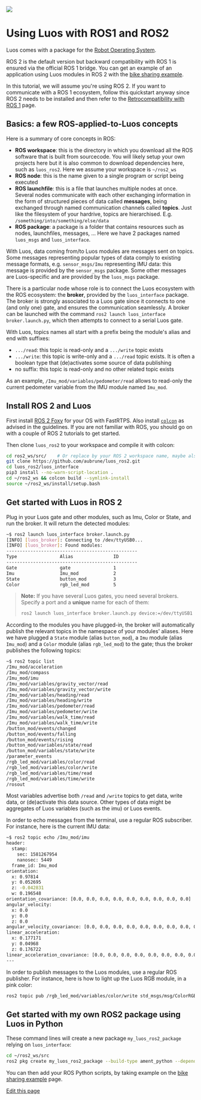 
<img src="{{img_path}}/ros-logo.png">

# Using Luos with ROS1 and ROS2

Luos comes with a package for the <a href="https://www.ros.org/" target="_blank">Robot Operating System</a>.

ROS 2 is the default version but backward compatibility with ROS 1 is ensured via the official ROS 1 bridge. You can get an example of an application using Luos modules in ROS 2 with the <a href="https://github.com/aubrune/luos_bike_alarm_example" target="_blank">bike sharing example</a>.

In this tutorial, we will assume you're using ROS 2. If you want to communicate with a ROS 1 ecosystem, follow this quickstart anyway since ROS 2 needs to be installed and then refer to the [Retrocompatibility with ROS 1](./ros/ros1.md) page.

## Basics: a few ROS-applied-to-Luos concepts

Here is a summary of core concepts in ROS:
* **ROS workspace**: this is the directory in which you download all the ROS software that is built from sourcecode. You will likely setup your own projects here but it is also common to download dependencies here, such as `luos_ros2`. Here we assume your workspace is `~/ros2_ws`
* **ROS node**: this is the name given to a single program or script being executed
* **ROS launchfile**: this is a file that launches multiple nodes at once.
Several nodes communicate with each other exchanging information in the form of structured pieces of data called **messages**, being exchanged through named communication channels called **topics**. Just like the filesystem of your hardrive, topics are hierarchised. E.g. `/something/into/something/else/data`
* **ROS package**: a package is a folder that contains resources such as nodes, launchfiles, messages, ... Here we have 2 packages named `luos_msgs` and `luos_interface`.

With Luos, data coming from/to Luos modules are messages sent on topics. Some messages representing popular types of data comply to existing message formats, e.g. `sensor_msgs/Imu` representing IMU data: this message is provided by the `sensor_msgs` package. Some other messages are Luos-specific and are provided by the `luos_msgs` package.

There is a particular node whose role is to connect the Luos ecosystem with the ROS ecosystem: the **broker**, provided by the `luos_interface` package. The broker is strongly associated to a Luos gate since it connects to one (and only one) gate, and ensures the communication seamlessly. A broker can be launched with the command `ros2 launch luos_interface broker.launch.py`, which then attempts to connect to a serial Luos gate.

With Luos, topics names all start with a prefix being the module's alias and end with suffixes:
* `.../read`: this topic is read-only and a `.../write` topic exists
* `.../write`: this topic is write-only and a `.../read` topic exists. It is often a boolean type that (de)activates some source of data publishing
* no suffix: this topic is read-only and no other related topic exists

As an example, `/Imu_mod/variables/pedometer/read` allows to read-only the current pedometer variable from the IMU module named `Imu_mod`.


## Install ROS 2 and Luos

First install <a href="https://index.ros.org/doc/ros2/Installation/Foxy/" target="_blank">ROS 2 Foxy</a> for your OS with FastRTPS. Also install <a href="https://index.ros.org/doc/ros2/Tutorials/Colcon-Tutorial/#install-colcon" target="_blank">`colcon`</a> as advised in the guidelines. If you are not familiar with ROS, you should go on with a couple of ROS 2 tutorials to get started.

Then clone `luos_ros2` to your workspace and compile it with colcon:

```bash
cd ros2_ws/src/    # Or replace by your ROS 2 workspace name, maybe also dev_ws/src
git clone https://github.com/aubrune/luos_ros2.git
cd luos_ros2/luos_interface
pip3 install --no-warn-script-location .
cd ~/ros2_ws && colcon build --symlink-install
source ~/ros2_ws/install/setup.bash
```

## Get started with Luos in ROS 2

Plug in your Luos gate and other modules, such as Imu, Color or State, and run the broker. It will return the detected modules: 
```bash
~$ ros2 launch luos_interface broker.launch.py
[INFO] [luos_broker]: Connecting to /dev/ttyUSB0...
[INFO] [luos_broker]: Found modules:
-------------------------------------------------
Type                Alias               ID   
-------------------------------------------------
Gate                gate                1    
Imu                 Imu_mod             2    
State               button_mod          3    
Color               rgb_led_mod         5    
```

> **Note:** If you have several Luos gates, you need several brokers. Specify a port and a **unique** name for each of them:
> ```bash
> ros2 launch luos_interface broker.launch.py device:=/dev/ttyUSB1 name:=brokerUSB1
> ```

According to the modules you have plugged-in, the broker will automatically publish the relevant topics in the namespace of your modules' aliases.
Here we have plugged a `State` module (alias `button_mod`), a `Imu` module (alias `Imu_mod`) and a `Color` module (alias `rgb_led_mod`) to the gate; thus the broker publishes the following topics:
```bash
~$ ros2 topic list
/Imu_mod/acceleration
/Imu_mod/compass
/Imu_mod/imu
/Imu_mod/variables/gravity_vector/read
/Imu_mod/variables/gravity_vector/write
/Imu_mod/variables/heading/read
/Imu_mod/variables/heading/write
/Imu_mod/variables/pedometer/read
/Imu_mod/variables/pedometer/write
/Imu_mod/variables/walk_time/read
/Imu_mod/variables/walk_time/write
/button_mod/events/changed
/button_mod/events/falling
/button_mod/events/rising
/button_mod/variables/state/read
/button_mod/variables/state/write
/parameter_events
/rgb_led_mod/variables/color/read
/rgb_led_mod/variables/color/write
/rgb_led_mod/variables/time/read
/rgb_led_mod/variables/time/write
/rosout
```

Most variables advertise both `/read` and `/write` topics to get data, write data, or (de)activate this data source. Other types of data might be aggregates of Luos variables (such as the imu) or Luos events.

In order to echo messages from the terminal, use a regular ROS subscriber. For instance, here is the current IMU data:
```bash
~$ ros2 topic echo /Imu_mod/imu
header:
  stamp:
    sec: 1581267954
    nanosec: 5449
  frame_id: Imu_mod
orientation:
  x: 0.97814
  y: 0.052695
  z: -0.042831
  w: 0.196548
orientation_covariance: [0.0, 0.0, 0.0, 0.0, 0.0, 0.0, 0.0, 0.0, 0.0]
angular_velocity:
  x: 0.0
  y: 0.0
  z: 0.0
angular_velocity_covariance: [0.0, 0.0, 0.0, 0.0, 0.0, 0.0, 0.0, 0.0, 0.0]
linear_acceleration:
  x: 0.177171
  y: 0.04968
  z: 0.176722
linear_acceleration_covariance: [0.0, 0.0, 0.0, 0.0, 0.0, 0.0, 0.0, 0.0, 0.0]
---
```

In order to publish messages to the Luos modules, use a regular ROS publisher. For instance, here is how to light up the Luos RGB module, in a pink color:
```bash
ros2 topic pub /rgb_led_mod/variables/color/write std_msgs/msg/ColorRGBA "{r: 64, g: 0, b: 64}" --once
```

## Get started with my own ROS2 package using Luos in Python

These command lines will create a new package `my_luos_ros2_package` relying on `luos_interface`:
```bash
cd ~/ros2_ws/src
ros2 pkg create my_luos_ros2_package --build-type ament_python --dependencies luos_interface
```
You can then add your ROS Python scripts, by taking example on the [bike sharing example](./ros/bike_alarm.md) page.

<div class="cust_edit_page"><a href="https://{{gh_path}}/pages/high/ros.md">Edit this page</a></div>
